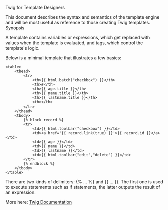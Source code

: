 Twig for Template Designers

This document describes the syntax and semantics of the template engine and will be most useful as reference to those creating Twig templates.
Synopsis

A template contains variables or expressions, which get replaced with values when the template is evaluated, and tags, which control the template's logic.

Below is a minimal template that illustrates a few basics:

```
<table>
	<thead>
		<tr>
			<th>{{ html.batch("checkbox") }}</th>
			<th>#</th>
			<th>{{ age.title }}</th>
			<th>{{ name.title }}</th>
			<th>{{ lastname.title }}</th>
			<th></th>
		</tr>
	</thead>
	<tbody>
		{% block record %}
		<tr>
			<td>{{ html.toolbar("checkbox") }}</td>
			<td><a href='{{ record.link(true) }}'>{{ record.id }}</a></td>
			<td>{{ age }}</td>
			<td>{{ name }}</td>
			<td>{{ lastname }}</td>
			<td>{{ html.toolbar("edit","delete") }}</td>
		</tr>
		{% endblock %}
	</tbody>
</table>
```

There are two kinds of delimiters: {% ... %} and {{ ... }}. The first one is used to execute statements such as if statements, the latter outputs the result of an expression.

More here: [Twig Documentation](https://twig.symfony.com/doc/3.x/)